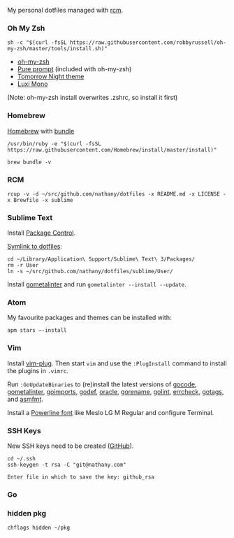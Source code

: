 My personal dotfiles managed with [rcm](https://github.com/thoughtbot/rcm).

### Oh My Zsh

```console
sh -c "$(curl -fsSL https://raw.githubusercontent.com/robbyrussell/oh-my-zsh/master/tools/install.sh)"
```

* [oh-my-zsh](https://github.com/robbyrussell/oh-my-zsh)
* [Pure prompt](https://github.com/sindresorhus/pure) (included with oh-my-zsh)
* [Tomorrow Night theme](https://github.com/chriskempson/tomorrow-theme)
* [Luxi Mono](http://en.wikipedia.org/wiki/Luxi_fonts)

(Note: oh-my-zsh install overwrites .zshrc, so install it first)

### Homebrew

[Homebrew](http://brew.sh/) with [bundle](https://github.com/Homebrew/homebrew-bundle)

```console
/usr/bin/ruby -e "$(curl -fsSL https://raw.githubusercontent.com/Homebrew/install/master/install)"

brew bundle -v
```

### RCM

```console
rcup -v -d ~/src/github.com/nathany/dotfiles -x README.md -x LICENSE -x Brewfile -x sublime
```

### Sublime Text

Install [Package Control](https://packagecontrol.io/installation).

[Symlink to dotfiles](https://packagecontrol.io/docs/syncing):

```
cd ~/Library/Application\ Support/Sublime\ Text\ 3/Packages/
rm -r User
ln -s ~/src/github.com/nathany/dotfiles/sublime/User/
```

Install [gometalinter](https://github.com/alecthomas/gometalinter) and run `gometalinter --install --update`.

### Atom

My favourite packages and themes can be installed with:

```
apm stars —-install
```

### Vim

Install [vim-plug](https://github.com/junegunn/vim-plug). Then start `vim` and use the `:PlugInstall` command to install the plugins in `.vimrc`.

Run `:GoUpdateBinaries` to (re)install the latest versions of [gocode][], [gometalinter][], [goimports][], [godef][], [oracle][], [gorename][], [golint][], [errcheck][], [gotags][], and [asmfmt][].

[gocode]: https://github.com/nsf/gocode
[gometalinter]: https://github.com/alecthomas/gometalinter
[goimports]: https://golang.org/x/tools/cmd/goimports
[godef]: https://github.com/rogpeppe/godef
[oracle]: https://golang.org/x/tools/cmd/oracle
[gorename]: https://golang.org/x/tools/cmd/gorename
[golint]: https://github.com/golang/lint/golint
[errcheck]: https://github.com/kisielk/errcheck
[gotags]: https://github.com/jstemmer/gotags
[asmfmt]: https://github.com/klauspost/asmfmt/cmd/asmfmt

Install a [Powerline font](https://github.com/powerline/fonts) like Meslo LG M Regular and configure Terminal.

### SSH Keys

New SSH keys need to be created ([GitHub](https://help.github.com/articles/generating-ssh-keys/)).

```console
cd ~/.ssh
ssh-keygen -t rsa -C "git@nathany.com"

Enter file in which to save the key: github_rsa
```

### Go

### hidden pkg

```console
chflags hidden ~/pkg
```
